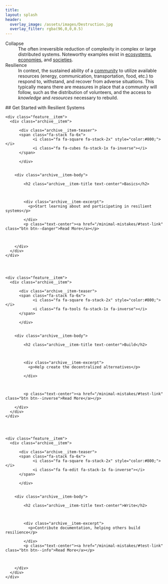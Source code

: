 ```yaml
---
title:
layout: splash
header:
  overlay_image: /assets/images/Destruction.jpg
  overlay_filter: rgba(96,0,0,0.5)
---
```

<dl>

<dt id="Collapse">Collapse</dt>
<dd>The often irreversible reduction of complexity in complex or large distributed systems.  Noteworthy examples exist in <a href="https://en.wikipedia.org/wiki/Ecosystem_collapse">ecosystems</a>, <a href="https://en.wikipedia.org/wiki/Economic_collapse">economies</a>, and <a href="https://en.wikipedia.org/wiki/Societal_collapse">societies</a>.</dd>

<dt id="Resilience">Resilience</dt>
<dd>In context, the sustained ability of a <a href="https://en.wikipedia.org/wiki/Community_resilience">community</a> to utilize available resources (energy, communication, transportation, food, etc.) to respond to, withstand, and recover from adverse situations. This typically means there are measures in place that a community will follow, such as the distribution of volunteers, and the access to <em>knowledge</em> and <em>resources</em> necessary to rebuild.</dd>

</dl>
## Get Started with Resilient Systems
<div class="feature__wrapper">





    <div class="feature__item">
      <div class="archive__item">

          <div class="archive__item-teaser">
          <span class="fa-stack fa-6x">
                <i class="fa fa-square fa-stack-2x" style="color:#800;"></i>
                <i class="fa fa-cubes fa-stack-1x fa-inverse"></i>
          </span>

          </div>


        <div class="archive__item-body">

            <h2 class="archive__item-title text-center">Basics</h2>



            <div class="archive__item-excerpt">
              <p>Start learning about and participating in resilient systems</p>

            </div>
            <p class="text-center"><a href="/minimal-mistakes/#test-link" class="btn btn--danger">Read More</a></p>



        </div>
      </div>
    </div>




    <div class="feature__item">
      <div class="archive__item">

          <div class="archive__item-teaser">
          <span class="fa-stack fa-6x">
                <i class="fa fa-square fa-stack-2x" style="color:#800;"></i>
                <i class="fa fa-tools fa-stack-1x fa-inverse"></i>
          </span>

          </div>


        <div class="archive__item-body">

            <h2 class="archive__item-title text-center">Build</h2>



            <div class="archive__item-excerpt">
              <p>Help create the decentralized alternatives</p>

            </div>



            <p class="text-center"><a href="/minimal-mistakes/#test-link" class="btn btn--inverse">Read More</a></p>

        </div>
      </div>
    </div>




    <div class="feature__item">
      <div class="archive__item">

          <div class="archive__item-teaser">
          <span class="fa-stack fa-6x">
                <i class="fa fa-square fa-stack-2x" style="color:#800;"></i>
                <i class="fa fa-edit fa-stack-1x fa-inverse"></i>
          </span>

          </div>


        <div class="archive__item-body">

            <h2 class="archive__item-title text-center">Write</h2>



            <div class="archive__item-excerpt">
              <p>Contribute documentation, helping others build resilience</p>

            </div>
            <p class="text-center"><a href="/minimal-mistakes/#test-link" class="btn btn--info">Read More</a></p>



        </div>
      </div>
    </div>


</div>
